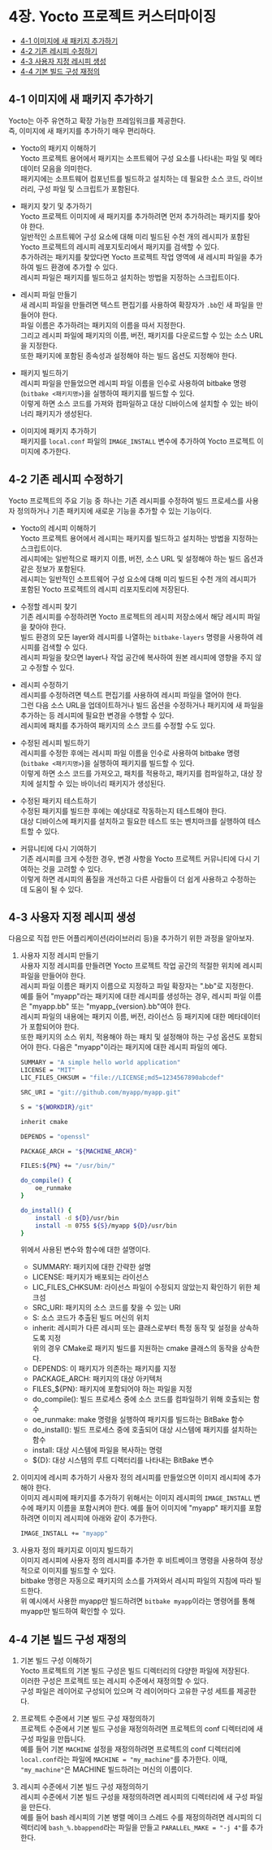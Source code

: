 # 4장. **Yocto 프로젝트 커스터마이징**

* [4-1 이미지에 새 패키지 추가하기](#4-1-이미지에-새-패키지-추가하기)
* [4-2 기존 레시피 수정하기](#4-2-기존-레시피-수정하기)
* [4-3 사용자 지정 레시피 생성](#4-3-사용자-지정-레시피-생성)
* [4-4 기본 빌드 구성 재정의](#4-4-기본-빌드-구성-재정의)

## 4-1 이미지에 새 패키지 추가하기  
  Yocto는 아주 유연하고 확장 가능한 프레임워크를 제공한다.  
  즉, 이미지에 새 패키지를 추가하기 매우 편리하다.

  * Yocto의 패키지 이해하기  
    Yocto 프로젝트 용어에서 패키지는 소프트웨어 구성 요소를 나타내는 파일 및 메타데이터 모음을 의미한다.  
    패키지에는 소프트웨어 컴포넌트를 빌드하고 설치하는 데 필요한 소스 코드, 라이브러리, 구성 파일 및 스크립트가 포함된다.  

  * 패키지 찾기 및 추가하기  
    Yocto 프로젝트 이미지에 새 패키지를 추가하려면 먼저 추가하려는 패키지를 찾아야 한다.  
    일반적인 소프트웨어 구성 요소에 대해 미리 빌드된 수천 개의 레시피가 포함된 Yocto 프로젝트의 레시피 레포지토리에서 패키지를 검색할 수 있다.  
    추가하려는 패키지를 찾았다면 Yocto 프로젝트 작업 영역에 새 레시피 파일을 추가하여 빌드 환경에 추가할 수 있다.  
    레시피 파일은 패키지를 빌드하고 설치하는 방법을 지정하는 스크립트이다.

  * 레시피 파일 만들기  
    새 레시피 파일을 만들려면 텍스트 편집기를 사용하여 확장자가 `.bb`인 새 파일을 만들어야 한다.  
    파일 이름은 추가하려는 패키지의 이름을 따서 지정한다.  
    그리고 레시피 파일에 패키지의 이름, 버전, 패키지를 다운로드할 수 있는 소스 URL을 지정한다.  
    또한 패키지에 포함된 종속성과 설정해야 하는 빌드 옵션도 지정해야 한다.

  * 패키지 빌드하기  
    레시피 파일을 만들었으면 레시피 파일 이름을 인수로 사용하여 bitbake 명령(`bitbake <패키지명>`)을 실행하여 패키지를 빌드할 수 있다.  
    이렇게 하면 소스 코드를 가져와 컴파일하고 대상 디바이스에 설치할 수 있는 바이너리 패키지가 생성된다.
  
  * 이미지에 패키지 추가하기  
    패키지를 `local.conf` 파일의 `IMAGE_INSTALL` 변수에 추가하여 Yocto 프로젝트 이미지에 추가한다.  

## 4-2 기존 레시피 수정하기
  Yocto 프로젝트의 주요 기능 중 하나는 기존 레시피를 수정하여 빌드 프로세스를 사용자 정의하거나 기존 패키지에 새로운 기능을 추가할 수 있는 기능이다. 

  * Yocto의 레시피 이해하기  
    Yocto 프로젝트 용어에서 레시피는 패키지를 빌드하고 설치하는 방법을 지정하는 스크립트이다.  
    레시피에는 일반적으로 패키지 이름, 버전, 소스 URL 및 설정해야 하는 빌드 옵션과 같은 정보가 포함된다.  
    레시피는 일반적인 소프트웨어 구성 요소에 대해 미리 빌드된 수천 개의 레시피가 포함된 Yocto 프로젝트의 레시피 리포지토리에 저장된다.

  * 수정할 레시피 찾기  
    기존 레시피를 수정하려면 Yocto 프로젝트의 레시피 저장소에서 해당 레시피 파일을 찾아야 한다.  
    빌드 환경의 모든 layer와 레시피를 나열하는 `bitbake-layers` 명령을 사용하여 레시피를 검색할 수 있다.  
    레시피 파일을 찾으면 layer나 작업 공간에 복사하여 원본 레시피에 영향을 주지 않고 수정할 수 있다.

  * 레시피 수정하기  
    레시피를 수정하려면 텍스트 편집기를 사용하여 레시피 파일을 열어야 한다.  
    그런 다음 소스 URL을 업데이트하거나 빌드 옵션을 수정하거나 패키지에 새 파일을 추가하는 등 레시피에 필요한 변경을 수행할 수 있다.  
    레시피에 패치를 추가하여 패키지의 소스 코드를 수정할 수도 있다.

  * 수정된 레시피 빌드하기  
    레시피를 수정한 후에는 레시피 파일 이름을 인수로 사용하여 bitbake 명령(`bitbake <패키지명>`)을 실행하여 패키지를 빌드할 수 있다.  
    이렇게 하면 소스 코드를 가져오고, 패치를 적용하고, 패키지를 컴파일하고, 대상 장치에 설치할 수 있는 바이너리 패키지가 생성된다.

  * 수정된 패키지 테스트하기  
    수정된 패키지를 빌드한 후에는 예상대로 작동하는지 테스트해야 한다.  
    대상 디바이스에 패키지를 설치하고 필요한 테스트 또는 벤치마크를 실행하여 테스트할 수 있다.

  * 커뮤니티에 다시 기여하기  
    기존 레시피를 크게 수정한 경우, 변경 사항을 Yocto 프로젝트 커뮤니티에 다시 기여하는 것을 고려할 수 있다.  
    이렇게 하면 레시피의 품질을 개선하고 다른 사람들이 더 쉽게 사용하고 수정하는 데 도움이 될 수 있다.
  
## 4-3 사용자 지정 레시피 생성
  다음으로 직접 만든 어플리케이션(라이브러리 등)을 추가하기 위한 과정을 알아보자.  

  1. 사용자 지정 레시피 만들기  
    사용자 지정 레시피를 만들려면 Yocto 프로젝트 작업 공간의 적절한 위치에 레시피 파일을 만들어야 한다.  
    레시피 파일 이름은 패키지 이름으로 지정하고 파일 확장자는 ".bb"로 지정한다.  
    예를 들어 "myapp"라는 패키지에 대한 레시피를 생성하는 경우, 레시피 파일 이름은 "myapp.bb" 또는 "myapp_{version}.bb"여야 한다.  
    레시피 파일의 내용에는 패키지 이름, 버전, 라이선스 등 패키지에 대한 메타데이터가 포함되어야 한다.  
    또한 패키지의 소스 위치, 적용해야 하는 패치 및 설정해야 하는 구성 옵션도 포함되어야 한다.
    다음은 "myapp"이라는 패키지에 대한 레시피 파일의 예다.
      ``` bash
      SUMMARY = "A simple hello world application"
      LICENSE = "MIT"
      LIC_FILES_CHKSUM = "file://LICENSE;md5=1234567890abcdef"

      SRC_URI = "git://github.com/myapp/myapp.git"

      S = "${WORKDIR}/git"

      inherit cmake

      DEPENDS = "openssl"

      PACKAGE_ARCH = "${MACHINE_ARCH}"

      FILES:${PN} += "/usr/bin/"

      do_compile() {
          oe_runmake
      }

      do_install() {
          install -d ${D}/usr/bin
          install -m 0755 ${S}/myapp ${D}/usr/bin
      }
      ```
      위에서 사용된 변수와 함수에 대한 설명이다.  
      * SUMMARY: 패키지에 대한 간략한 설명  
      * LICENSE: 패키지가 배포되는 라이선스  
      * LIC_FILES_CHKSUM: 라이선스 파일이 수정되지 않았는지 확인하기 위한 체크섬  
      * SRC_URI: 패키지의 소스 코드를 찾을 수 있는 URI  
      * S: 소스 코드가 추출된 빌드 머신의 위치  
      * inherit: 레시피가 다른 레시피 또는 클래스로부터 특정 동작 및 설정을 상속하도록 지정  
      위의 경우 CMake로 패키지 빌드를 지원하는 cmake 클래스의 동작을 상속한다.  
      * DEPENDS: 이 패키지가 의존하는 패키지를 지정  
      * PACKAGE_ARCH: 패키지의 대상 아키텍처  
      * FILES_${PN}: 패키지에 포함되어야 하는 파일을 지정  
      * do_compile(): 빌드 프로세스 중에 소스 코드를 컴파일하기 위해 호출되는 함수  
      * oe_runmake: make 명령을 실행하여 패키지를 빌드하는 BitBake 함수    
      * do_install(): 빌드 프로세스 중에 호출되어 대상 시스템에 패키지를 설치하는 함수  
      * install: 대상 시스템에 파일을 복사하는 명령  
      * ${D}: 대상 시스템의 루트 디렉터리를 나타내는 BitBake 변수  

  2. 이미지에 레시피 추가하기
    사용자 정의 레시피를 만들었으면 이미지 레시피에 추가해야 한다.  
    이미지 레시피에 패키지를 추가하기 위해서는 이미지 레시피의 `IMAGE_INSTALL` 변수에 패키지 이름을 포함시켜야 한다.
    예를 들어 이미지에 "myapp" 패키지를 포함하려면 이미지 레시피에 아래와 같이 추가한다.
      ``` bash
      IMAGE_INSTALL += "myapp"
      ```

  3. 사용자 정의 패키지로 이미지 빌드하기  
    이미지 레시피에 사용자 정의 레시피를 추가한 후 비트베이크 명령을 사용하여 정상적으로 이미지를 빌드할 수 있다.  
    bitbake 명령은 자동으로 패키지의 소스를 가져와서 레시피 파일의 지침에 따라 빌드한다.  
    위 예시에서 사용한 myapp만 빌드하려면 `bitbake myapp`이라는 명령어를 통해 myapp만 빌드하여 확인할 수 있다.
    
## 4-4 기본 빌드 구성 재정의  

  1. 기본 빌드 구성 이해하기  
    Yocto 프로젝트의 기본 빌드 구성은 빌드 디렉터리의 다양한 파일에 저장된다.  
    이러한 구성은 프로젝트 또는 레시피 수준에서 재정의할 수 있다.  
    구성 파일은 레이어로 구성되어 있으며 각 레이어마다 고유한 구성 세트를 제공한다.

  2. 프로젝트 수준에서 기본 빌드 구성 재정의하기  
    프로젝트 수준에서 기본 빌드 구성을 재정의하려면 프로젝트의 conf 디렉터리에 새 구성 파일을 만듭니다.  
    예를 들어 기본 `MACHINE` 설정을 재정의하려면 프로젝트의 conf 디렉터리에 `local.conf`라는 파일에 `MACHINE = "my_machine"`를 추가한다.
    이때, `"my_machine"`은 MACHINE 빌드하려는 머신의 이름이다.  

  3. 레시피 수준에서 기본 빌드 구성 재정의하기  
    레시피 수준에서 기본 빌드 구성을 재정의하려면 레시피의 디렉터리에 새 구성 파일을 만든다.  
    예를 들어 bash 레시피의 기본 병렬 메이크 스레드 수를 재정의하려면 레시피의 디렉터리에 `bash_%.bbappend`라는 파일을 만들고 `PARALLEL_MAKE = "-j 4"`를 추가한다.